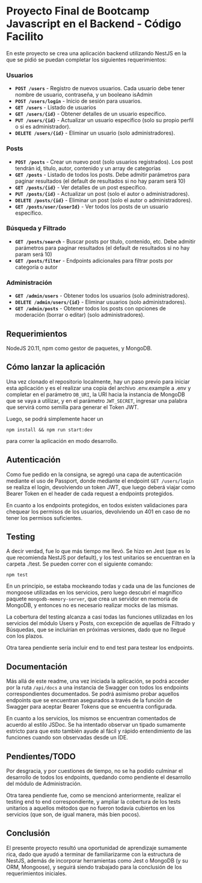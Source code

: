 # Proyecto Final de Bootcamp Javascript en el Backend - Código Facilito

En este proyecto se crea una aplicación backend utilizando NestJS en la que se pidió se puedan completar los siguientes requerimientos:

### **Usuarios**

- **`POST /users`** - Registro de nuevos usuarios. Cada usuario debe tener nombre de usuario, contraseña, y un booleano isAdmin
- **`POST /users/login`** - Inicio de sesión para usuarios.
- **`GET /users`** - Listado de usuarios
- **`GET /users/{id}`** - Obtener detalles de un usuario específico.
- **`PUT /users/{id}`** - Actualizar un usuario específico (solo su propio perfil o si es administrador).
- **`DELETE /users/{id}`** - Eliminar un usuario (solo administradores).

### **Posts**

- **`POST /posts`** - Crear un nuevo post (solo usuarios registrados). Los post tendrán id, título, autor, contenido y un array de categorías
- **`GET /posts`** - Listado de todos los posts. Debe admitir parámetros para paginar resultados (el default de resultados si no hay param será 10)
- **`GET /posts/{id}`** - Ver detalles de un post específico.
- **`PUT /posts/{id}`** - Actualizar un post (solo el autor o administradores).
- **`DELETE /posts/{id}`** - Eliminar un post (solo el autor o administradores).
- **`GET /posts/user/{userId}`** - Ver todos los posts de un usuario específico.

### **Búsqueda y Filtrado**

- **`GET /posts/search`** - Buscar posts por título, contenido, etc. Debe admitir parámetros para paginar resultados (el default de resultados si no hay param será 10)
- **`GET /posts/filter`** - Endpoints adicionales para filtrar posts por categoría o autor

### **Administración**

- **`GET /admin/users`** - Obtener todos los usuarios (solo administradores).
- **`DELETE /admin/users/{id}`** - Eliminar usuarios (solo administradores).
- **`GET /admin/posts`** - Obtener todos los posts con opciones de moderación (borrar o editar) (solo administradores).




## Requerimientos

NodeJS 20.11, npm como gestor de paquetes, y MongoDB.
## Cómo lanzar la aplicación

Una vez clonado el repositorio localmente, hay un paso previo para iniciar esta aplicación y es el realizar una copia del archivo .env.example a .env y completar en el parámetro `DB_URI`, la URI hacia la instancia de MongoDB que se vaya a utilizar, y en el parámetro `JWT_SECRET`, ingresar una palabra que servirá como semilla para generar el Token JWT.

Luego, se podrá simplemente hacer un 

```
npm install && npm run start:dev
```

para correr la aplicación en modo desarrollo.
## Autenticación

Como fue pedido en la consigna, se agregó una capa de autenticación mediante el uso de Passport, donde mediante el endpoint `GET /users/login` se realiza el login, devolviendo un token JWT, que luego deberá viajar como Bearer Token en el header de cada request a endpoints protegidos. 

En cuanto a los endpoints protegidos, en todos existen validaciones para chequear los permisos de los usuarios, devolviendo un 401 en caso de no tener los permisos suficientes.
## Testing

A decir verdad, fue lo que más tiempo me llevó. Se hizo en Jest (que es lo que recomienda NestJS por default), y los test unitarios se encuentran en la carpeta ./test. Se pueden correr con el siguiente comando:

```
npm test
```

En un principio, se estaba mockeando todas y cada una de las funciones de mongoose utilizadas en los servicios, pero luego descubrí el magnífico paquete `mongodb-memory-server`, que crea un servidor en memoria de MongoDB, y entonces no es necesario realizar mocks de las mismas.

La cobertura del testing alcanza a casi todas las funciones utilizadas en los servicios del módulo Users y Posts, con excepción de aquellas de Filtrado y Búsquedas, que se incluirían en próximas versiones, dado que no llegué con los plazos.

Otra tarea pendiente sería incluir end to end test para testear los endpoints.
## Documentación

Más allá de este readme, una vez iniciada la aplicación, se podrá acceder por la ruta `/api/docs` a una instancia de Swagger con todos los endpoints correspondientes documentados. Se podrá asimismo probar aquellos endpoints que se encuentran asegurados a través de la función de Swagger para aceptar Bearer Tokens que se encuentra configurada.

En cuanto a los servicios, los mismos se encuentran comentados de acuerdo al estilo JSDoc. Se ha intentado observar un tipado sumamente estricto para que esto también ayude al fácil y rápido entendimiento de las funciones cuando son observadas desde un IDE.
## Pendientes/TODO

Por desgracia, y por cuestiones de tiempo, no se ha podido culminar el desarrollo de todos los endpoints, quedando como pendiente el desarrollo del módulo de Administración.

Otra tarea pendiente fue, como se mencionó anteriormente, realizar el testing end to end correspondiente, y ampliar la cobertura de los tests unitarios a aquellos métodos que no fueron todavía cubiertos en los servicios (que son, de igual manera, más bien pocos).
## Conclusión

El presente proyecto resultó una oportunidad de aprendizaje sumamente rica, dado que ayudó a terminar de familiarizarme con la estructura de NestJS, además de incorporar herramientas como Jest o MongoDB (y su ORM, Mongoose), y seguirá siendo trabajado para la conclusión de los requerimientos iniciales.